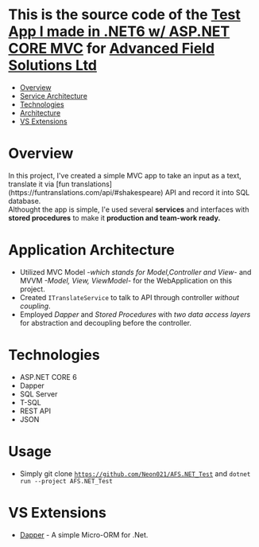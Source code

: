 # This is the source code of the [Test App I made in .NET6 w/ ASP.NET CORE MVC](https://github.com/Neon021/AFS.NET_Test) for [Advanced Field Solutions Ltd](https://www.linkedin.com/company/advanced-field-solutions-ltd/)

- [Overview](#overview)
- [Service Architecture](#service-architecture)
- [Technologies](#technologies)
- [Architecture](#architecture)
- [VS Extensions](#vscode-extensions)

# Overview
<p>In this project, I've created a simple MVC app to take an input as a text, translate it via [fun translations](https://funtranslations.com/api/#shakespeare) API and record it into SQL database.<br>
Althought the app is simple, I'e used several <b>services</b> and interfaces with <b>stored procedures</b> to make it <b>production and team-work ready.</b></p>

# Application Architecture
- Utilized MVC Model <em>-which stands for Model,Controller and View-</em> and MVVM <em>-Model, View, ViewModel-</em> for the WebApplication on this project.
- Created <code>ITranslateService</code> to talk to API through controller *without coupling*.
- Employed *Dapper* and *Stored Procedures* with *two data access layers* for abstraction and decoupling before the controller.

# Technologies
- ASP.NET CORE 6
- Dapper
- SQL Server
- T-SQL
- REST API
- JSON

# Usage
- Simply git clone <code>https://github.com/Neon021/AFS.NET_Test</code> and <code>dotnet run --project AFS.NET_Test</code>

# VS Extensions
- [Dapper](https://github.com/DapperLib/Dapper) - A simple Micro-ORM for .Net.

